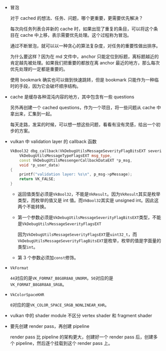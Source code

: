 * 冒泡

    对于 cached 的想法、任务、问题，哪个更重要，更需要优先解决？

    每次向任务列表合并新的 cache 时，如果出现了重复的条目，可以将这个条目在 cache 中上移，表示需要优先处理。这个过程称为冒泡。

    通过不断冒泡，就可以以一种贪心的算法复杂度，对任务的重要性做出排序。

    为什么要这样？因为在 md 文件中，anchor 只能定位到标题，离标题越近的肯定越先被处理。如果我们把重要的都放在离 anchor 最近的地方，那么每次优先处理的一定都是重要的。

    使用 bookmark 确实也可以做到快速跳转，但是 bookmark 只能作为一种临时的手段，因为它会破坏顺序结构。

* cache 是缓存各种混沌内容的地方，其中包含有一些 questions

    另外再创建一个 cached questions，作为一个项目，将一些问题从 cache 中拿出来，汇集到一起。

    每天走路，发呆的时候，可以想一想这些问题，看看有没有灵感，给出一个初步的方案。

* vulkan 中 validation layer 的 callback 函数

    ```cpp
    VkBool32 dbg_callback(VkDebugUtilsMessageSeverityFlagBitsEXT severity,
        VkDebugUtilsMessageTypeFlagsEXT msg_type,
        const VkDebugUtilsMessengerCallbackDataEXT *p_msg,
        void *p_user_data)
    {
        printf("validation layer: %s\n", p_msg->pMessage);
        return VK_FALSE;
    }
    ```

    * 返回值类型必须是`VkBool32`，不能是`VkResult`。因为`VkResult`其实是枚举类型，而枚举的值又是 int 值。而`VkBool32`其实是 unsigned int。因此这两个不能转换。

    * 第一个参数必须是`VkDebugUtilsMessageSeverityFlagBitsEXT`类型，不能是`VkDebugUtilsMessageSeverityFlagsEXT`

        因为`VkDebugUtilsMessageSeverityFlagsEXT`是`uint32_t`，而`VkDebugUtilsMessageSeverityFlagBitsEXT`是枚举，枚举的值是字面量的类型`int`。

    * 第 3 个参数必须加`const`修饰。

* `VkFormat`

    `44`对应的是`VK_FORMAT_B8G8R8A8_UNORM`，`50`对应的是`VK_FORMAT_B8G8R8A8_SRGB`。

* `VkColorSpaceKHR`

    `0`对应的是`VK_COLOR_SPACE_SRGB_NONLINEAR_KHR`。

* vulkan 中的 shader module 不区分 vertex shader 和 fragment shader

* 要先创建 render pass，再创建 pipeline

    render pass 比 pipeline 的架构更大，创建好一个 render pass 后，创建多个 pipeline，然后逐个挂载到这个 render pass 上。

